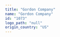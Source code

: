 ```yaml
---
title: "Gordon Company"
name: "Gordon Company"
id: "1073"
logo_path: "null"
origin_country: "US"
---
```

